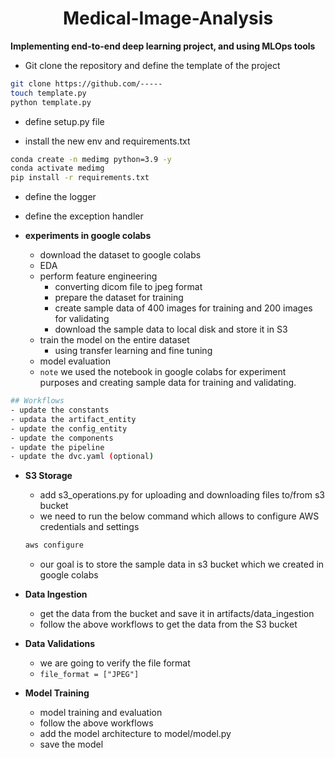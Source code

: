 <h1 align=center> Medical-Image-Analysis </h1>

**Implementing end-to-end deep learning project, and using MLOps tools**

- Git clone the repository and define the template of the project
```bash
git clone https://github.com/-----
touch template.py
python template.py
```
- define setup.py file

- install the new env and requirements.txt

```bash
conda create -n medimg python=3.9 -y
conda activate medimg
pip install -r requirements.txt
```
- define the logger

- define the exception handler

- **experiments in google colabs**
    - download the dataset to google colabs
    - EDA
    - perform feature engineering
        - converting dicom file to jpeg format
        - prepare the dataset for training
        - create sample data of 400 images for training and 200 images for validating
        - download the sample data to local disk and store it in S3
    - train the model on the entire dataset
        - using transfer learning and fine tuning
    - model evaluation
    - `note` we used the notebook in google colabs for experiment purposes and creating sample data for training and validating.

```bash
## Workflows
- update the constants
- updata the artifact_entity
- update the config_entity
- update the components
- update the pipeline
- update the dvc.yaml (optional)
```

- **S3 Storage**
    - add s3_operations.py for uploading and downloading files to/from s3 bucket
    - we need to run the below command which allows to configure AWS credentials and settings
    ```bash
    aws configure  
    ```
    - our goal is to store the sample data in s3 bucket which we created in google colabs

- **Data Ingestion**
    - get the data from the bucket and save it in artifacts/data_ingestion
    - follow the above workflows to get the data from the S3 bucket


- **Data Validations**
    - we are going to verify the file format
    - `file_format = ["JPEG"]`

- **Model Training**
    - model training and evaluation 
    - follow the above workflows
    - add the model architecture to model/model.py
    - save the model 